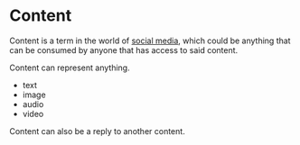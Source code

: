 # Content

Content is a term in the world of [social media](/docs/glossary/social-media), which could be anything that can be consumed by anyone that has access to said content.

Content can represent anything.

- text
- image
- audio
- video

Content can also be a reply to another content.